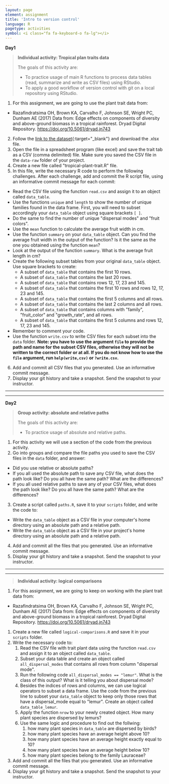 ```yaml
---
layout: page
element: assignment
title: 'Intro to version control'
language: R
pagetype: activities
symbol: <i class="fa fa-keyboard-o fa-lg"></i>
---
```



**Day1**

> **Individual activity: Tropical plan traits data**
>
> The goals of this activity are:
>  - To practice usage of main R functions to process data tables (read, summarize and write as CSV files) using RStudio.
>  - To apply a good workflow of version control with git on a local repository using RStudio.



1. For this assignment, we are going to use the plant trait data from:
  * Razafindratsima OH, Brown KA, Carvalho F, Johnson SE, Wright PC, Dunham AE (2017) Data from: Edge effects on components of diversity and above-ground biomass in a tropical rainforest. Dryad Digital Repository. https://doi.org/10.5061/dryad.jn743
2. Follow the [link to the dataset](https://doi.org/10.5061/dryad.jn743){:target="_blank"} and download the .xlsx file.
3. Open the file in a spreadsheet program (like excel) and save the trait tab as a CSV (comma delimited) file. Make sure you saved the CSV file in the `data-raw` folder of your project.
4. Create a new file called "tropical-plant-trait.R" file.
5. In this file, write the necessary R code to perform the following challenges. After each challenge, add and commit the R script file, using an informative commit message for each commit:
* Read the CSV file using the function `read.csv` and assign it to an object called `data_table`.
* Use the functions `unique` and `length` to show the number of unique families found in the data frame. First, you will need to subset accordingly your `data_table` object using square brackets `[ ]`.
* Do the same to find the number of unique "dispersal modes" and "fruit colors".
* Use the `mean` function to calculate the average fruit width in cm.
* Use the function `summary` on your `data_table` object. Can you find the average fruit width in the output of the function? Is it the same as the one you obtained using the function `mean`?
* Look at the output of the function  `summary`. What is the average fruit length in cm?
* Create the following subset tables from your original `data_table` object. Use square brackets to create:
  - A subset of `data_table` that contains the first 10 rows.
  - A subset of `data_table` that contains the last 20 rows.
  - A subset of `data_table` that contains rows 12, 17, 23 and 145.
  - A subset of `data_table` that contains the first 10 rows and rows 12, 17, 23 and 145.
  - A subset of `data_table` that contains the first 5 columns and all rows.
  - A subset of `data_table` that contains the last 2 columns and all rows.
  - A subset of `data_table` that contains columns with "family", "fruit_color" and "growth_rate", and all rows.
  - A subset of `data_table` that contains the first 5 columns and rows 12, 17, 23 and 145.
* Remember to comment your code.
* Use the function `write.csv` to write CSV files for each subset into the `data` folder. **Note: you have to use the argument `file` to provide the path and name for the subset CSV files, otherwise they will not be written to the correct folder or at all. If you do not know how to use the `file` argument, run `help(write,csv)` or `?write.csv`.**
6. Add and commit all CSV files that you generated. Use an informative commit message.
7. Display your git history and take a snapshot. Send the snapshot to your instructor.


<!-- * Show the number of species in each family -->
<!-- with all the species that are dispersed by lemurs and have a fruit length > 8 mm. Make sure to save the file to the `data` folder. -->
<!-- * Plot the average fruit length per seed size category using (A) all the data, and (B) the lemur subset data -->
---
---

<!-- https://dev.to/thawkin3/how-to-write-awful-commit-messages-and-good-ones-too-1f8m -->

**Day2**

> **Group activity: absolute and relative paths**
>
> The goals of this activity are:
>  - To practice usage of absolute and relative paths.


1. For this activity we will use a section of the code from the previous activity.
2. Go into groups and compare the file paths you used to save the CSV files in the `data` folder, and answer:
  - Did you use relative or absolute paths?
  - If you all used the absolute path to save any CSV file, what does the path look like? Do you all have the same path? What are the differences?
  - If you all used relative paths to save any of your CSV files, what does the path look like? Do you all have the same path? What are the differences?
3. Create a script called `paths.R`, save it to your `scripts` folder, and write the code to:
  - Write the `data_table` object as a CSV file in your computer's home directory using an absolute path and a relative path.
  - Write the `data_table` object as a CSV file in your project's home directory using an absolute path and a relative path.
4. Add and commit all the files that you generated. Use an informative commit message.
5. Display your git history and take a snapshot. Send the snapshot to your instructor.


---
---

> **Individual activity: logical comparisons**
>

1. For this assignment, we are going to keep on working with the plant trait data from:
  * Razafindratsima OH, Brown KA, Carvalho F, Johnson SE, Wright PC, Dunham AE (2017) Data from: Edge effects on components of diversity and above-ground biomass in a tropical rainforest. Dryad Digital Repository. https://doi.org/10.5061/dryad.jn743
1. Create a new file called `logical-comparisons.R` and save it in your `scripts` folder.
2. Write the necessary code to:
   1. Read the CSV file with trait plant data using the function `read.csv` and assign it to an object called `data_table`.
   2. Subset your data table and create an object called `all_dispersal_modes` that contains all rows from column "dispersal mode".
   2. Run the following code `all_dispersal_modes == "lemur"`. What is the class of this output? What is it telling you about dispersal mode?
   3. Besides the indices of rows and columns, we can use logical operators to subset a data frame. Use the code from the previous line to subset your `data_table` object to keep only those rows that have a dispersal_mode equal to "lemur". Create an object called `data_table_lemur`.
   4. Apply the function `nrow` to your newly created object. How many plant species are dispersed by lemurs?
   5. Use the same logic and procedure to find out the follwing:
      1. how many plant species in `data_table` are dispersed by birds?
      2. how many plant species have an average height above 10?
      2. how many plant species have an average height exactly equal to 10?
      2. how many plant species have an average height below 10?
      3. how many plant species belong to the family Lauraceae?
4. Add and commit all the files that you generated. Use an informative commit message.
5. Display your git history and take a snapshot. Send the snapshot to your instructor.
